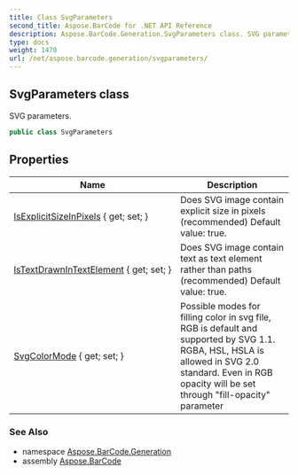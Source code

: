```yaml
---
title: Class SvgParameters
second_title: Aspose.BarCode for .NET API Reference
description: Aspose.BarCode.Generation.SvgParameters class. SVG parameters
type: docs
weight: 1470
url: /net/aspose.barcode.generation/svgparameters/
---
```

## SvgParameters class

SVG parameters.

```csharp
public class SvgParameters
```

## Properties

| Name | Description |
| --- | --- |
| [IsExplicitSizeInPixels](../../aspose.barcode.generation/svgparameters/isexplicitsizeinpixels/) { get; set; } | Does SVG image contain explicit size in pixels (recommended) Default value: true. |
| [IsTextDrawnInTextElement](../../aspose.barcode.generation/svgparameters/istextdrawnintextelement/) { get; set; } | Does SVG image contain text as text element rather than paths (recommended) Default value: true. |
| [SvgColorMode](../../aspose.barcode.generation/svgparameters/svgcolormode/) { get; set; } | Possible modes for filling color in svg file, RGB is default and supported by SVG 1.1. RGBA, HSL, HSLA is allowed in SVG 2.0 standard. Even in RGB opacity will be set through "fill-opacity" parameter |

### See Also

* namespace [Aspose.BarCode.Generation](../../aspose.barcode.generation/)
* assembly [Aspose.BarCode](../../)


